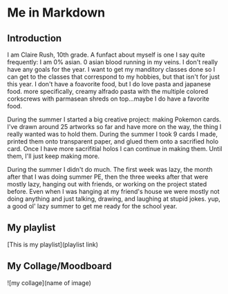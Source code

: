 # Me in Markdown

## Introduction
I am Claire Rush, 10th grade. A funfact about myself is one I say quite frequently: I am 0% asian. 0 asian blood running in my veins. I don't really have any goals for the year. I want to get my manditory classes done so I can get to the classes that correspond to my hobbies, but that isn't for just this year. I don't have a foavorite food, but I do love pasta and japanese food. more specifically, creamy alfrado pasta with the multiple colored corkscrews with parmasean shreds on top...maybe I do have a favorite food.

During the summer I started a big creative project: making Pokemon cards. I've drawn around 25 artworks so far and have more on the way, the thing I really wanted was to hold them. During the summer I took 9 cards I made, printed them onto transparent paper, and glued them onto a sacrified holo card. Once I have more sacrifitial holos I can continue in making them. Until them, I'll just keep making more. 

During the summer I didn't do much. The first week was lazy, the month after that I was doing summer PE, then the three weeks after that were mostly lazy, hanging out with friends, or working on the project stated before. Even when I was hanging at my friend's house we were mostly not doing anything and just talking, drawing, and laughing at stupid jokes. yup, a good ol' lazy summer to get me ready for the school year. 
## My playlist
[This is my playlist](playlist link)

## My Collage/Moodboard
![my collage](name of image)